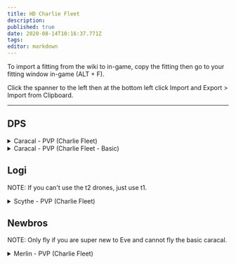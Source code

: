 ```yaml
---
title: HD Charlie Fleet
description: 
published: true
date: 2020-08-14T10:16:37.771Z
tags: 
editor: markdown
---
```


To import a fitting from the wiki to in-game, copy the fitting then go to your fitting window in-game (ALT + F).

Click the spanner to the left then at the bottom left click Import and Export > Import from Clipboard.

---
## DPS

<details>
  <summary>Caracal - PVP (Charlie Fleet)</summary>
[Caracal, Caracal - PVP (Charlie Fleet)]

Damage Control II
Ballistic Control System II
Ballistic Control System II
Nanofiber Internal Structure II

50MN Quad LiF Restrained Microwarpdrive
Large Shield Extender II
Large Shield Extender II
Multispectrum Shield Hardener II
Warp Disruptor II

Rapid Light Missile Launcher II
Rapid Light Missile Launcher II
Rapid Light Missile Launcher II
Rapid Light Missile Launcher II
Rapid Light Missile Launcher II

Medium EM Shield Reinforcer II
Medium Hyperspatial Velocity Optimizer I
Medium Hyperspatial Velocity Optimizer I


Warrior II x2


Inferno Fury Light Missile x500
Mjolnir Fury Light Missile x500
Nova Fury Light Missile x500
Scourge Fury Light Missile x500
Caldari Navy Inferno Light Missile x500
Caldari Navy Mjolnir Light Missile x500
Caldari Navy Nova Light Missile x500
Caldari Navy Scourge Light Missile x500
Nanite Repair Paste x50
</details>

<details>
  <summary>Caracal - PVP (Charlie Fleet - Basic)</summary>
[Caracal, Caracal - PVP (Charlie Fleet - Basic)]

Damage Control I
Ballistic Control System I
Ballistic Control System I
Type-D Restrained Nanofiber Structure

50MN Cold-Gas Enduring Microwarpdrive
Large Azeotropic Restrained Shield Extender
Large Azeotropic Restrained Shield Extender
Enduring Multispectrum Shield Hardener
Small F-RX Compact Capacitor Booster

Limited 'Limos' Rapid Light Missile Launcher
Limited 'Limos' Rapid Light Missile Launcher
Limited 'Limos' Rapid Light Missile Launcher
Limited 'Limos' Rapid Light Missile Launcher
Limited 'Limos' Rapid Light Missile Launcher

Medium EM Shield Reinforcer I
Medium Hyperspatial Velocity Optimizer I
Medium Hyperspatial Velocity Optimizer I


Warrior I x2


Cap Booster 200 x15
Inferno Light Missile x1000
Mjolnir Light Missile x1000
Nova Light Missile x1000
Scourge Light Missile x1000
Nanite Repair Paste x50
</details>


## Logi

NOTE: If you can't use the t2 drones, just use t1.

<details>
  <summary>Scythe - PVP (Charlie Fleet)</summary>
[Scythe, Scythe - PVP (Charlie Fleet)]

Damage Control II
Capacitor Power Relay II
Capacitor Power Relay II
Capacitor Power Relay II
Capacitor Power Relay II

50MN Quad LiF Restrained Microwarpdrive
Large F-S9 Regolith Compact Shield Extender
Multispectrum Shield Hardener II
Compact Multispectrum Shield Hardener
Medium Compact Pb-Acid Cap Battery

Medium Murky Compact Remote Shield Booster
Medium Murky Compact Remote Shield Booster
Medium Murky Compact Remote Shield Booster

Medium Ancillary Current Router I
Medium Hyperspatial Velocity Optimizer I
Medium Hyperspatial Velocity Optimizer I


Medium Armor Maintenance Bot II x4
Warrior II x1


Nanite Repair Paste x50
</details>


## Newbros

NOTE: Only fly if you are super new to Eve and cannot fly the basic caracal.

<details>
  <summary>Merlin - PVP (Charlie Fleet)</summary>
[Merlin, Merlin - PVP (Charlie Fleet)]

Damage Control I
Type-D Restrained Nanofiber Structure
Micro Auxiliary Power Core I

5MN Quad LiF Restrained Microwarpdrive
Medium Shield Extender I
Faint Epsilon Scoped Warp Scrambler
X5 Enduring Stasis Webifier

Limited Light Electron Blaster I
Limited Light Electron Blaster I
Limited Light Electron Blaster I

Small Hyperspatial Velocity Optimizer I
Small EM Shield Reinforcer I
Small Core Defense Field Extender I


Antimatter Charge S x2000
Caldari Navy Antimatter Charge S x1000
</details>
